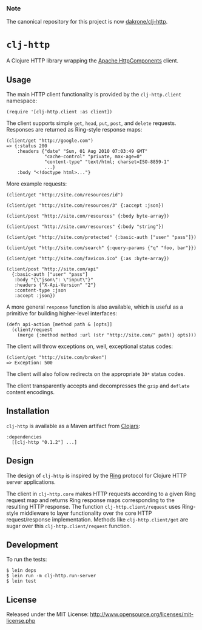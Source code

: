 ### Note

The canonical repository for this project is now [dakrone/clj-http](https://github.com/dakrone/clj-http).


# `clj-http`

A Clojure HTTP library wrapping the [Apache HttpComponents](http://hc.apache.org/) client.

## Usage

The main HTTP client functionality is provided by the `clj-http.client` namespace:

    (require '[clj-http.client :as client])

The client supports simple `get`, `head`, `put`, `post`, and `delete` requests. Responses are returned as Ring-style response maps:

    (client/get "http://google.com")
    => {:status 200
        :headers {"date" "Sun, 01 Aug 2010 07:03:49 GMT"
                  "cache-control" "private, max-age=0"
                  "content-type" "text/html; charset=ISO-8859-1"
                  ...}
        :body "<!doctype html>..."}

More example requests:

    (client/get "http://site.com/resources/id")

    (client/get "http://site.com/resources/3" {:accept :json})

    (client/post "http://site.com/resources" {:body byte-array})

    (client/post "http://site.com/resources" {:body "string"})

    (client/get "http://site.com/protected" {:basic-auth ["user" "pass"]})

    (client/get "http://site.com/search" {:query-params {"q" "foo, bar"}})

    (client/get "http://site.com/favicon.ico" {:as :byte-array})

    (client/post "http://site.com/api"
      {:basic-auth ["user" "pass"]
       :body "{\"json\": \"input\"}"
       :headers {"X-Api-Version" "2"}
       :content-type :json
       :accept :json})

A more general `response` function is also available, which is useful as a primitive for building higher-level interfaces:

    (defn api-action [method path & [opts]]
      (client/request
        (merge {:method method :url (str "http://site.com/" path)} opts)))

The client will throw exceptions on, well, exceptional status codes:

    (client/get "http://site.com/broken")
    => Exception: 500

The client will also follow redirects on the appropriate `30*` status codes.

The client transparently accepts and decompresses the `gzip` and `deflate` content encodings.

## Installation

`clj-http` is available as a Maven artifact from [Clojars](http://clojars.org/clj-http):

    :dependencies
      [[clj-http "0.1.2"] ...]

## Design

The design of `clj-http` is inspired by the [Ring](http://github.com/mmcgrana/ring) protocol for Clojure HTTP server applications.

The client in `clj-http.core` makes HTTP requests according to a given Ring request map and returns Ring response maps corresponding to the resulting HTTP response. The function `clj-http.client/request` uses Ring-style middleware to layer functionality over the core HTTP request/response implementation. Methods like `clj-http.client/get` are sugar over this `clj-http.client/request` function.

## Development

To run the tests:

    $ lein deps
    $ lein run -m clj-http.run-server
    $ lein test

## License

Released under the MIT License: <http://www.opensource.org/licenses/mit-license.php>

